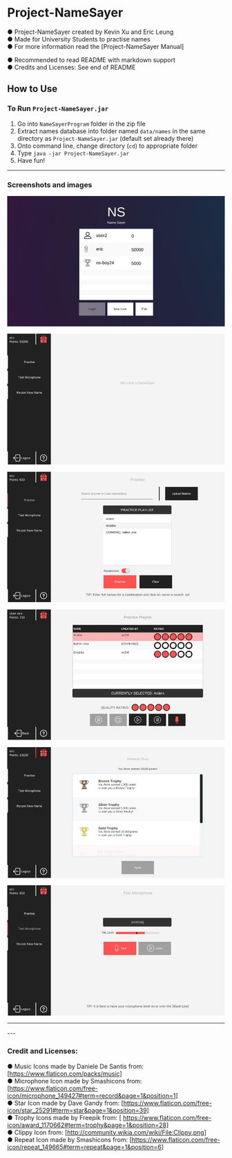 # Project-NameSayer
● Project-NameSayer created by Kevin Xu and Eric Leung <br>
● Made for University Students to practise names <br>
● For more information read the [Project-NameSayer Manual] <br>


● Recommended to read README with markdown support <br>
● Credits and Licenses: See end of README <br>

## How to Use
### To Run `Project-NameSayer.jar`
1. Go into `NameSayerProgram` folder in the zip file
2. Extract names database into folder named `data/names` in the same directory as `Project-NameSayer.jar` (default set already there)
3. Onto command line, change directory (`cd`) to appropriate folder
4. Type `java -jar Project-NameSayer.jar`
5. Have fun!

<hr>

### Screenshots and images
![NameSayer](src/namesayer/resources/images/login.jpeg)

![NameSayer](src/namesayer/resources/images/MainMenu.jpeg)

![NameSayer](src/namesayer/resources/images/Practise.jpeg)

![NameSayer](src/namesayer/resources/images/play.jpeg)

![NameSayer](src/namesayer/resources/images/rewards.jpeg)

![NameSayer](src/namesayer/resources/images/mic.jpeg)

<hr>
---

### Credit and Licenses:
● Music Icons made by Daniele De Santis from: [https://www.flaticon.com/packs/music] <br/>
● Microphone Icon made by Smashicons from: [https://www.flaticon.com/free-icon/microphone_149427#term=record&page=1&position=1] <br/>
● Star Icon made by Dave Gandy from: [https://www.flaticon.com/free-icon/star_25291#term=star&page=1&position=39] <br/>
● Trophy Icons made by Freepik from: [ https://www.flaticon.com/free-icon/award_1170662#term=trophy&page=1&position=28] <br/>
● Clippy Icon from: [http://community.wikia.com/wiki/File:Clippy.png] <br/>
● Repeat Icon made by Smashicons from: [https://www.flaticon.com/free-icon/repeat_149665#term=repeat&page=1&position=6] <br/>

